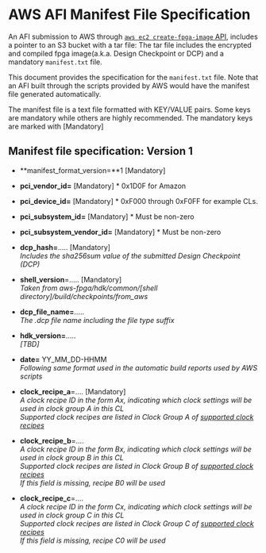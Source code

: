 # AWS AFI Manifest File Specification

An AFI submission to AWS through  [`aws ec2 create-fpga-image` API](./TBD), includes a pointer to an S3 bucket with a tar file: The tar file includes the encrypted and compiled fpga image(a.k.a. Design Checkpoint or DCP) and a mandatory `manifest.txt` file.

This document provides the specification for the `manifest.txt` file.  Note that an AFI built through the scripts provided by AWS would have the manifest file generated automatically.


The manifest file is a text file formatted with KEY/VALUE pairs. Some keys are mandatory while others are highly recommended. The mandatory keys are marked with [Mandatory]

## Manifest file specification: Version 1

* **manifest_format_version=**1 [Mandatory]  

* **pci_vendor_id=** [Mandatory]
      * 0x1D0F for Amazon

* **pci_device_id=** [Mandatory]
      * 0xF000 through 0xF0FF for example CLs.

* **pci_subsystem_id=** [Mandatory]
      * Must be non-zero
      
* **pci_subsystem_vendor_id=** [Mandatory]
      * Must be non-zero

* **dcp_hash=**.....   [Mandatory]    
      *Includes the sha256sum value of the submitted Design Checkpoint (DCP)*

* **shell_version**=.....   [Mandatory]  
      *Taken from aws-fpga/hdk/common/[shell directory]/build/checkpoints/from_aws*

* **dcp_file_name=**.....     
      *The .dcp file name including the file type suffix*

* **hdk_version=**.....     
      *[TBD]* 

* **date=** YY_MM_DD-HHMM     
      *Following same format used in the automatic build reports used by AWS scripts*

* **clock_recipe_a**=....   [Mandatory]  
      *A clock recipe ID in the form Ax, indicating which clock settings will be used in clock group A in this CL*  
      *Supported clock recipes are listed in Clock Group A of [supported clock recipes](./clock_recipes.csv)*
 
* **clock_recipe_b**=....  
      *A clock recipe ID in the form Bx, indicating which clock settings will be used in clock group B in this CL*  
      *Supported clock recipes are listed in Clock Group B of [supported clock recipes](./clock_recipes.csv)*  
      *If this field is missing, recipe B0 will be used*
 
* **clock_recipe_c**=....   
      *A clock recipe ID in the form Cx, indicating which clock settings will be used in clock group C in this CL*  
      *Supported clock recipes are listed in Clock Group C of [supported clock recipes](./clock_recipes.csv)*  
      *If this field is missing, recipe C0 will be used*

